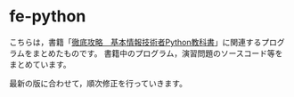 # fe-python
こちらは，書籍「<a href="https://book.impress.co.jp/books/1118101172">徹底攻略　基本情報技術者Python教科書</a>」に関連するプログラムをまとめたものです。
書籍中のプログラム，演習問題のソースコード等をまとめています。

最新の版に合わせて，順次修正を行っていきます。
